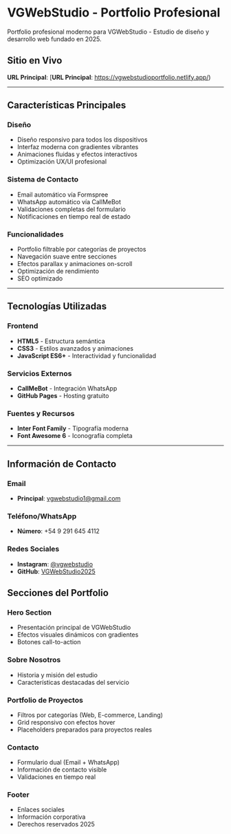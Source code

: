 # VGWebStudio - Portfolio Profesional

Portfolio profesional moderno para VGWebStudio - Estudio de diseño y desarrollo web fundado en 2025.

## Sitio en Vivo

**URL Principal**: [**URL Principal**: https://vgwebstudioportfolio.netlify.app/)

---

## Características Principales

### Diseño
- Diseño responsivo para todos los dispositivos
- Interfaz moderna con gradientes vibrantes
- Animaciones fluidas y efectos interactivos
- Optimización UX/UI profesional

### Sistema de Contacto
- Email automático vía Formspree
- WhatsApp automático vía CallMeBot
- Validaciones completas del formulario
- Notificaciones en tiempo real de estado

### Funcionalidades
- Portfolio filtrable por categorías de proyectos
- Navegación suave entre secciones
- Efectos parallax y animaciones on-scroll
- Optimización de rendimiento
- SEO optimizado

---

## Tecnologías Utilizadas

### Frontend
- **HTML5** - Estructura semántica
- **CSS3** - Estilos avanzados y animaciones
- **JavaScript ES6+** - Interactividad y funcionalidad

### Servicios Externos
- **CallMeBot** - Integración WhatsApp
- **GitHub Pages** - Hosting gratuito

### Fuentes y Recursos
- **Inter Font Family** - Tipografía moderna
- **Font Awesome 6** - Iconografía completa

---

## Información de Contacto

### Email
- **Principal**: vgwebstudio1@gmail.com

### Teléfono/WhatsApp
- **Número**: +54 9 291 645 4112

### Redes Sociales
- **Instagram**: [@vgwebstudio](https://www.instagram.com/vgwebstudio/)
- **GitHub**: [VGWebStudio2025](https://github.com/VGWebStudio2025?tab=repositories)


## Secciones del Portfolio

### Hero Section
- Presentación principal de VGWebStudio
- Efectos visuales dinámicos con gradientes
- Botones call-to-action

### Sobre Nosotros
- Historia y misión del estudio
- Características destacadas del servicio

### Portfolio de Proyectos
- Filtros por categorías (Web, E-commerce, Landing)
- Grid responsivo con efectos hover
- Placeholders preparados para proyectos reales

### Contacto
- Formulario dual (Email + WhatsApp)
- Información de contacto visible
- Validaciones en tiempo real

### Footer
- Enlaces sociales
- Información corporativa
- Derechos reservados 2025
